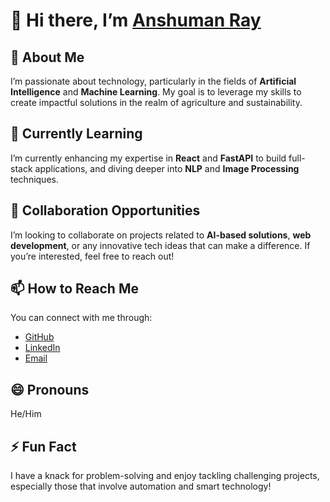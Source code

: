 # 👋 Hi there, I’m [Anshuman Ray](https://github.com/Anshuflame04)

## 👀 About Me
I’m passionate about technology, particularly in the fields of **Artificial Intelligence** and **Machine Learning**. My goal is to leverage my skills to create impactful solutions in the realm of agriculture and sustainability.

## 🌱 Currently Learning
I’m currently enhancing my expertise in **React** and **FastAPI** to build full-stack applications, and diving deeper into **NLP** and **Image Processing** techniques.

## 💞️ Collaboration Opportunities
I’m looking to collaborate on projects related to **AI-based solutions**, **web development**, or any innovative tech ideas that can make a difference. If you’re interested, feel free to reach out!

## 📫 How to Reach Me
You can connect with me through:
- [GitHub](https://github.com/Anshuflame04)
- [LinkedIn](your-linkedin-url-here)
- [Email](anshuflame242@gmil.com)

## 😄 Pronouns
He/Him

## ⚡ Fun Fact
I have a knack for problem-solving and enjoy tackling challenging projects, especially those that involve automation and smart technology!

<!---
Anshuflame04/Anshuflame04 is a ✨ special ✨ repository because its `README.md` (this file) appears on your GitHub profile.
You can click the Preview link to take a look at your changes.
--->
